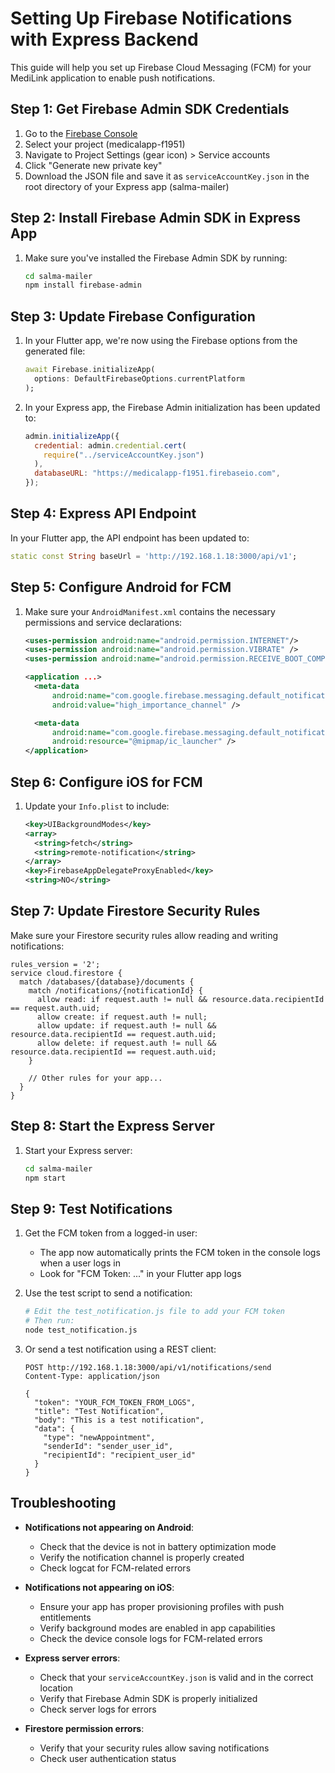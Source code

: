 # Setting Up Firebase Notifications with Express Backend

This guide will help you set up Firebase Cloud Messaging (FCM) for
your MediLink application to enable push notifications.

## Step 1: Get Firebase Admin SDK Credentials

1. Go to the [Firebase Console](https://console.firebase.google.com/)
2. Select your project (medicalapp-f1951)
3. Navigate to Project Settings (gear icon) > Service accounts
4. Click "Generate new private key"
5. Download the JSON file and save it as `serviceAccountKey.json` in
   the root directory of your Express app (salma-mailer)

## Step 2: Install Firebase Admin SDK in Express App

1. Make sure you've installed the Firebase Admin SDK by running:
   ```bash
   cd salma-mailer
   npm install firebase-admin
   ```

## Step 3: Update Firebase Configuration

1. In your Flutter app, we're now using the Firebase options from the
   generated file:

   ```dart
   await Firebase.initializeApp(
     options: DefaultFirebaseOptions.currentPlatform
   );
   ```

2. In your Express app, the Firebase Admin initialization has been
   updated to:
   ```javascript
   admin.initializeApp({
     credential: admin.credential.cert(
       require("../serviceAccountKey.json")
     ),
     databaseURL: "https://medicalapp-f1951.firebaseio.com",
   });
   ```

## Step 4: Express API Endpoint

In your Flutter app, the API endpoint has been updated to:

```dart
static const String baseUrl = 'http://192.168.1.18:3000/api/v1';
```

## Step 5: Configure Android for FCM

1. Make sure your `AndroidManifest.xml` contains the necessary
   permissions and service declarations:

   ```xml
   <uses-permission android:name="android.permission.INTERNET"/>
   <uses-permission android:name="android.permission.VIBRATE" />
   <uses-permission android:name="android.permission.RECEIVE_BOOT_COMPLETED"/>

   <application ...>
     <meta-data
         android:name="com.google.firebase.messaging.default_notification_channel_id"
         android:value="high_importance_channel" />

     <meta-data
         android:name="com.google.firebase.messaging.default_notification_icon"
         android:resource="@mipmap/ic_launcher" />
   </application>
   ```

## Step 6: Configure iOS for FCM

1. Update your `Info.plist` to include:
   ```xml
   <key>UIBackgroundModes</key>
   <array>
     <string>fetch</string>
     <string>remote-notification</string>
   </array>
   <key>FirebaseAppDelegateProxyEnabled</key>
   <string>NO</string>
   ```

## Step 7: Update Firestore Security Rules

Make sure your Firestore security rules allow reading and writing
notifications:

```
rules_version = '2';
service cloud.firestore {
  match /databases/{database}/documents {
    match /notifications/{notificationId} {
      allow read: if request.auth != null && resource.data.recipientId == request.auth.uid;
      allow create: if request.auth != null;
      allow update: if request.auth != null && resource.data.recipientId == request.auth.uid;
      allow delete: if request.auth != null && resource.data.recipientId == request.auth.uid;
    }

    // Other rules for your app...
  }
}
```

## Step 8: Start the Express Server

1. Start your Express server:
   ```bash
   cd salma-mailer
   npm start
   ```

## Step 9: Test Notifications

1. Get the FCM token from a logged-in user:

   - The app now automatically prints the FCM token in the console
     logs when a user logs in
   - Look for "FCM Token: ..." in your Flutter app logs

2. Use the test script to send a notification:

   ```bash
   # Edit the test_notification.js file to add your FCM token
   # Then run:
   node test_notification.js
   ```

3. Or send a test notification using a REST client:

   ```http
   POST http://192.168.1.18:3000/api/v1/notifications/send
   Content-Type: application/json

   {
     "token": "YOUR_FCM_TOKEN_FROM_LOGS",
     "title": "Test Notification",
     "body": "This is a test notification",
     "data": {
       "type": "newAppointment",
       "senderId": "sender_user_id",
       "recipientId": "recipient_user_id"
     }
   }
   ```

## Troubleshooting

- **Notifications not appearing on Android**:

  - Check that the device is not in battery optimization mode
  - Verify the notification channel is properly created
  - Check logcat for FCM-related errors

- **Notifications not appearing on iOS**:

  - Ensure your app has proper provisioning profiles with push
    entitlements
  - Verify background modes are enabled in app capabilities
  - Check the device console logs for FCM-related errors

- **Express server errors**:

  - Check that your `serviceAccountKey.json` is valid and in the
    correct location
  - Verify that Firebase Admin SDK is properly initialized
  - Check server logs for errors

- **Firestore permission errors**:
  - Verify that your security rules allow saving notifications
  - Check user authentication status
